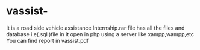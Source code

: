 # vassist-
It is a road side vehicle assistance 
Internship.rar file has all the files and database i.e(.sql )file in it 
open in php using a server like xampp,wampp,etc
You can find report in vassist.pdf
